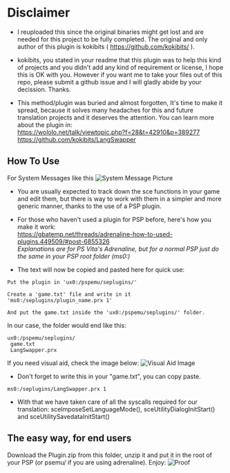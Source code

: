 # Disclaimer

- I reuploaded this since the original binaries might get lost and are needed for this project to be fully completed.
The original and only author of this plugin is kokibits ( https://github.com/kokibits/ ).

- kokibits, you stated in your readme that this plugin was to help this kind of projects and you didn't add any kind 
of requirement or license, I hope this is OK with you. However if you want me to take your files out of this repo, 
please submit a github issue and I will gladly abide by your decission. Thanks.

- This method/plugin was buried and almost forgotten, It's time to make it spread, because it solves many headaches 
for this and future translation projects and it deserves the attention. You can learn more about the plugin in:  
https://wololo.net/talk/viewtopic.php?f=28&t=42910&p=389277  
https://github.com/kokibits/LangSwapper

## How To Use

For System Messages like this ![System Message Picture](https://imgur.com/7jnmTTi.png )

- You are usually expected to track down the sce functions in your game and edit them, but there is way to work with
them in a simpler and more generic manner, thanks to the use of a PSP plugin.

- For those who haven't used a plugin for PSP before, here's how you make it work:  
https://gbatemp.net/threads/adrenaline-how-to-used-plugins.449509/#post-6855326  
*Explanations are for PS Vita's Adrenaline, but for a normal PSP just do the same in your PSP root folder (ms0:)*

- The text will now be copied and pasted here for quick use:  


```
Put the plugin in 'ux0:/pspemu/seplugins/'

Create a 'game.txt' file and write in it 'ms0:/seplugins/plugin_name.prx 1'

And put the game.txt inside the 'ux0:/pspemu/seplugins/' folder.
```
In our case, the folder would end like this:
```
ux0:/pspemu/seplugins/
 game.txt
 LangSwapper.prx
```
If you need visual aid, check the image below:
![Visual Aid Image](https://imgur.com/qghE3ip.png)

- Don't forget to write this in your "game.txt", you can copy paste.
```
ms0:/seplugins/LangSwapper.prx 1
```

- With that we have taken care of all the syscalls required for our translation: 
sceImposeSetLanguageMode(), sceUtilityDialogInitStart() and sceUtilitySavedataInitStart()

## The easy way, for end users

Download the Plugin.zip from this folder, unzip it and put it in the root of your PSP (or psemu/ if you are using 
adrenaline). Enjoy:
![Proof](https://imgur.com/ASJZPU5.png)
